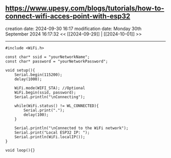 https://www.upesy.com/blogs/tutorials/how-to-connect-wifi-acces-point-with-esp32
--- 
creation date: 2024-09-30 16:17 
modification date: Monday 30th September 2024 16:17:32 
 << [[2024-09-29]] | [[2024-10-01]] >>
___
```
#include <WiFi.h>

const char* ssid = "yourNetworkName";
const char* password = "yourNetworkPassword";

void setup(){
    Serial.begin(115200);
    delay(1000);

    WiFi.mode(WIFI_STA); //Optional
    WiFi.begin(ssid, password);
    Serial.println("\nConnecting");

    while(WiFi.status() != WL_CONNECTED){
        Serial.print(".");
        delay(100);
    }

    Serial.println("\nConnected to the WiFi network");
    Serial.print("Local ESP32 IP: ");
    Serial.println(WiFi.localIP());
}

void loop(){}
```


